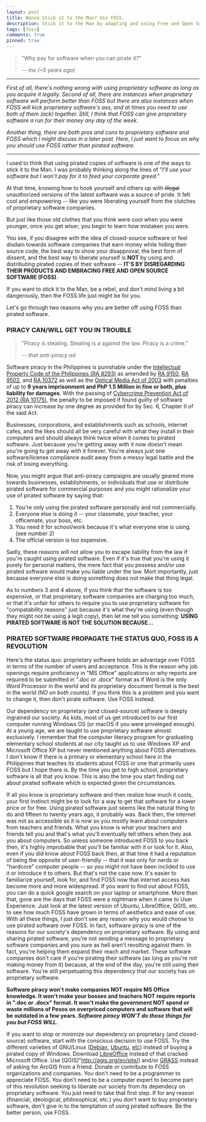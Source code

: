 ```yaml
---
layout: post
title: Wanna Stick it to the Man? Use FOSS.
description: Stick it to the Man by adapting and using Free and Open Source Software (FOSS).
tags: [foss]
comments: true
pinned: true
---
```


> "Why pay for software when you can pirate it?"
>
> -- <cite>me (~5 years ago)</cite>

***

*First of all, there's nothing wrong with using proprietary software as long as you acquire it legally. Second of all, there are instances when proprietary software will perform better than FOSS but there are also instances when FOSS will kick proprietary software's ass, and at times you need to use both of them (ack) together. Still, I think that FOSS can give proprietary software a run for their money any day of the week.*

*Another thing, there are both pros and cons to proprietary software and FOSS which I might discuss in a later post. Here, I just want to focus on why you should use FOSS rather than pirated software.*

***

I used to think that using pirated copies of software is one of the ways to stick it to the Man. I was probably thinking along the lines of *"I'll use your software but I won't pay for it to feed your corporate greed."*

At that time, knowing how to hook yourself and others up with ~~illegal~~ unauthorized versions of the latest software was a source of pride. It felt cool and empowering -- like you were liberating yourself from the clutches of proprietary software companies.

But just like those old clothes that you think were cool when you were younger, once you get wiser, you begin to learn how mistaken you were.

You see, if you disagree with the idea of closed-source software or feel disdain towards software companies that earn money while hiding their source code, the best way to show your disapproval, the best form of dissent, and the best way to liberate yourself is **NOT** by using and distributing pirated copies of their software -- **IT'S BY DISREGARDING THEIR PRODUCTS AND EMBRACING FREE AND OPEN SOURCE SOFTWARE (FOSS)**.

If you want to stick it to the Man, be a rebel, and don't mind living a bit dangerously, then the FOSS life just might be for you.

Let's go through two reasons why you are better off using FOSS than pirated software.


### PIRACY CAN/WILL GET YOU IN TROUBLE
> "Piracy is stealing. Stealing is a against the law. Piracy is a crime."
>
> -- <cite>that anti-piracy ad</cite>

Software piracy in the Philippines is punishable under the [Intellectual Property Code of the Philippines (RA 8293)](http://www.ipophil.gov.ph/images/Patents/IRRs/RepublicAct8293.pdf) as amended by [RA 9150](http://www.gov.ph/2001/08/06/republic-act-no-9150/), [RA 9502](http://www.lawphil.net/statutes/repacts/ra2008/ra_9502_2008.html), and [RA 10372](http://www.gov.ph/2013/02/28/republic-act-no-10372/) as well as the [Optical Media Act of 2003](http://www.gov.ph/2004/02/10/republic-act-no-9239/) with penalties of up to **9 years imprisonment and PhP 1.5 Million in fine or both, plus liability for damages**. With the passing of [Cybercrime Prevention Act of 2012 (RA 10175)](http://www.gov.ph/2012/09/12/republic-act-no-10175/), the penalty to be imposed if found guilty of software piracy can increase by one degree as provided for by Sec. 6, Chapter II of the said Act.

Businesses, corporations, and establishments such as schools, internet cafes, and the likes should all be very careful with what they install in their computers and should always think twice when it comes to pirated software. Just because you're getting away with it now doesn't mean you're going to get away with it forever. You're always just one software/license compliance audit away from a messy legal battle and the risk of losing everything.

Now, you might argue that anti-piracy campaigns are usually geared more towards businesses, establishments, or individuals that use or distribute pirated software for commercial purposes and you might rationalize your use of pirated software by saying that:
1. You're only using the pirated software personally and not commercially.
2. Everyone else is doing it -- your classmate, your teacher, your officemate, your boss, etc.
3. You need it for school/work because it's what everyone else is using. (see number 2)
4. The official version is too expensive.

Sadly, these reasons will not allow you to escape liability from the law if you're caught using pirated software. Even if it's true that you're using it purely for personal matters, the mere fact that you possess and/or use pirated software would make you liable under the law. Mort importantly, just because everyone else is doing something does not make that thing legal.

As to numbers 3 and 4 above, if you think that the software is too expensive, or that proprietary software companies are charging too much, or that it's unfair for others to require you to use proprietary software for "compatability reasons" just because it's what they're using (even though they might not be using a legit copy), then let me tell you something: **USING PIRATED SOFTWARE IS NOT THE SOLUTION BECAUSE...**


### PIRATED SOFTWARE PROPAGATE THE STATUS QUO, FOSS IS A REVOLUTION

Here's the status quo: proprietary software holds an advantage over FOSS in terms of the number of users and acceptance. This is the reason why job openings require proficiency in "MS Office" applications or why reports are required to be submitted in ".doc or .docx" format as if Word is the only Word Processor in the world and its proprietary document format is the best in the world *(NO on both counts)*. If you think this is a problem and you want to change it, then don't pirate software. Use FOSS instead.

Our dependency on proprietary (and closed-source) software is deeply ingrained our society. As kids, most of us get introduced to our first computer running Windows OS (or macOS if you were priveleged enough). At a young age, we are taught to use proprietary software almost exclusively. I remember that the computer literacy program for graduating elementary school students at our city taught us to use Windows XP and Microsoft Office XP but never mentioned anything about FOSS alternatives. I don't know if there is a primary or elementary school here in the Philippines that teaches its students about FOSS or one that primarily uses FOSS but I hope there is. By the time you get to high school, proprietary software is all that you know. This is also the time you start finding out about pirated software which is expected given the circumstances.

If all you know is proprietary software and then realize how much it costs, your first instinct might be to look for a way to get that software for a lower price or for free. Using pirated software just seems like the natural thing to do and fifteen to twenty years ago, it probably was. Back then, the internet was not as accessible as it is now so you mostly learn about computers from teachers and friends. What you know is what your teachers and friends tell you and that's what you'll eventually tell others when they ask you about computers. So unless someone introduced FOSS to you back then, it's highly improbable that you'll be familiar with it or look for it. Also, even if you did know about FOSS back then, at that time it had a reputation of being the opposite of user-friendly -- that it was only for nerds or "hardcore" computer people -- so you might not have been inclided to use it or introduce it to others. But that's not the case now. It's easier to familiarize yourself, look for, and find FOSS now that internet access has become more and more widespread. If you want to find out about FOSS, you can do a quick google search on your laptop or smartphone. More than that, gone are the days that FOSS were a nightmare when it came to User Experience. Just look at the latest version of Ubuntu, LibreOffice, QGIS, etc. to see how much FOSS have grown in terms of aesthetics and ease of use. With all these things, I just don't see any reason why you would choose to use pirated software over FOSS. In fact, software piracy is one of the reasons for our society's dependency on proprietary software. By using and sharing pirated software, you're not sending a message to proprietary software companies and you sure as hell aren't revolting against them. In fact, you're helping them expand their reach and market. These software companies don't care if you're pirating their software (as long as you're not making money from it) because, at the end of the day, you're still using their software. You're still perpetuating this dependency that our society has on proprietary software.

**Software piracy won't make companies NOT require MS Office knowledge. It won't make your bosses and teachers NOT require reports in ".doc or .docx" format. It won't make the government NOT spend or waste millions of Pesos on overpriced computers and software that will be outdated in a few years. *Software piracy WON'T do those things for you but FOSS WILL.***

If you want to stop or minimize our dependency on proprietary (and closed-source) software, start with the conscious decision to use FOSS. Try the different varieties of GNU/Linux ([Debian](https://www.debian.org/), [Ubuntu](https://www.ubuntu.com/), [etc](https://distrowatch.com/)) instead of buying a pirated copy of Windows. Download [LibreOffice](https://www.libreoffice.org/) instead of that cracked Microsoft Office. Use [QGIS]"http://qgis.org/en/site/) and/or [GRASS](https://grass.osgeo.org/) instead of asking for ArcGIS from a friend. Donate or contribute to FOSS organizations and companies. You don't need to be a programmer to appreciate FOSS. You don't need to be a computer expert to become part of this revolution seeking to liberate our society from its dependecy on proprietary software. You just need to take that first step. If for any reason (financial, ideological, philosophical, etc.) you don't want to buy proprietary software, don't give in to the temptation of using pirated software. Be the better person, use FOSS.
